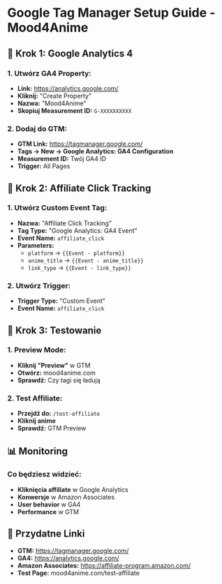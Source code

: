 # Google Tag Manager Setup Guide - Mood4Anime

## 🎯 **Krok 1: Google Analytics 4**

### 1. Utwórz GA4 Property:
- **Link:** https://analytics.google.com/
- **Kliknij:** "Create Property"
- **Nazwa:** "Mood4Anime"
- **Skopiuj Measurement ID:** `G-XXXXXXXXXX`

### 2. Dodaj do GTM:
- **GTM Link:** https://tagmanager.google.com/
- **Tags → New → Google Analytics: GA4 Configuration**
- **Measurement ID:** Twój GA4 ID
- **Trigger:** All Pages

## 🎯 **Krok 2: Affiliate Click Tracking**

### 1. Utwórz Custom Event Tag:
- **Nazwa:** "Affiliate Click Tracking"
- **Tag Type:** "Google Analytics: GA4 Event"
- **Event Name:** `affiliate_click`
- **Parameters:**
  - `platform` → `{{Event - platform}}`
  - `anime_title` → `{{Event - anime_title}}`
  - `link_type` → `{{Event - link_type}}`

### 2. Utwórz Trigger:
- **Trigger Type:** "Custom Event"
- **Event Name:** `affiliate_click`

## 🎯 **Krok 3: Testowanie**

### 1. Preview Mode:
- **Kliknij "Preview"** w GTM
- **Otwórz:** mood4anime.com
- **Sprawdź:** Czy tagi się ładują

### 2. Test Affiliate:
- **Przejdź do:** `/test-affiliate`
- **Kliknij anime**
- **Sprawdź:** GTM Preview

## 📊 **Monitoring**

### Co będziesz widzieć:
- **Kliknięcia affiliate** w Google Analytics
- **Konwersje** w Amazon Associates
- **User behavior** w GA4
- **Performance** w GTM

## 🔗 **Przydatne Linki**

- **GTM:** https://tagmanager.google.com/
- **GA4:** https://analytics.google.com/
- **Amazon Associates:** https://affiliate-program.amazon.com/
- **Test Page:** mood4anime.com/test-affiliate
